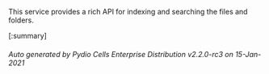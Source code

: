






This service provides a rich API for indexing and searching the files and folders.

[:summary]

###### Auto generated by Pydio Cells Enterprise Distribution v2.2.0-rc3 on 15-Jan-2021

